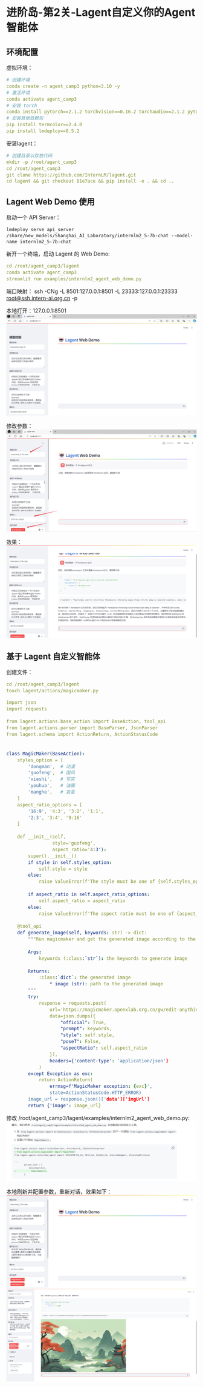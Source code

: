 # 进阶岛-第2关-Lagent自定义你的Agent智能体

## 环境配置

虚拟环境：
```yaml
# 创建环境
conda create -n agent_camp3 python=3.10 -y
# 激活环境
conda activate agent_camp3
# 安装 torch
conda install pytorch==2.1.2 torchvision==0.16.2 torchaudio==2.1.2 pytorch-cuda=12.1 -c pytorch -c nvidia -y
# 安装其他依赖包
pip install termcolor==2.4.0
pip install lmdeploy==0.5.2
```

安装lagent：
```yaml
# 创建目录以存放代码
mkdir -p /root/agent_camp3
cd /root/agent_camp3
git clone https://github.com/InternLM/lagent.git
cd lagent && git checkout 81e7ace && pip install -e . && cd ..


```

## Lagent Web Demo 使用
启动一个 API Server：
```
lmdeploy serve api_server /share/new_models/Shanghai_AI_Laboratory/internlm2_5-7b-chat --model-name internlm2_5-7b-chat
```

新开一个终端，启动 Lagent 的 Web Demo:
```yaml
cd /root/agent_camp3/lagent
conda activate agent_camp3
streamlit run examples/internlm2_agent_web_demo.py
```
端口映射：
ssh -CNg -L 8501:127.0.0.1:8501 -L 23333:127.0.0.1:23333 root@ssh.intern-ai.org.cn -p 

本地打开：127.0.0.1:8501
![img.png](../L1/assets/L20201.png)

修改参数：
![img_1.png](../L1/assets/L20202.png)

效果：
![img_2.png](../L1/assets/L20203.png)

## 基于 Lagent 自定义智能体
创建文件：
```yaml
cd /root/agent_camp3/lagent
touch lagent/actions/magicmaker.py
```
```yaml
import json
import requests

from lagent.actions.base_action import BaseAction, tool_api
from lagent.actions.parser import BaseParser, JsonParser
from lagent.schema import ActionReturn, ActionStatusCode


class MagicMaker(BaseAction):
    styles_option = [
        'dongman',  # 动漫
        'guofeng',  # 国风
        'xieshi',   # 写实
        'youhua',   # 油画
        'manghe',   # 盲盒
    ]
    aspect_ratio_options = [
        '16:9', '4:3', '3:2', '1:1',
        '2:3', '3:4', '9:16'
    ]

    def __init__(self,
                 style='guofeng',
                 aspect_ratio='4:3'):
        super().__init__()
        if style in self.styles_option:
            self.style = style
        else:
            raise ValueError(f'The style must be one of {self.styles_option}')
        
        if aspect_ratio in self.aspect_ratio_options:
            self.aspect_ratio = aspect_ratio
        else:
            raise ValueError(f'The aspect ratio must be one of {aspect_ratio}')
    
    @tool_api
    def generate_image(self, keywords: str) -> dict:
        """Run magicmaker and get the generated image according to the keywords.

        Args:
            keywords (:class:`str`): the keywords to generate image

        Returns:
            :class:`dict`: the generated image
                * image (str): path to the generated image
        """
        try:
            response = requests.post(
                url='https://magicmaker.openxlab.org.cn/gw/edit-anything/api/v1/bff/sd/generate',
                data=json.dumps({
                    "official": True,
                    "prompt": keywords,
                    "style": self.style,
                    "poseT": False,
                    "aspectRatio": self.aspect_ratio
                }),
                headers={'content-type': 'application/json'}
            )
        except Exception as exc:
            return ActionReturn(
                errmsg=f'MagicMaker exception: {exc}',
                state=ActionStatusCode.HTTP_ERROR)
        image_url = response.json()['data']['imgUrl']
        return {'image': image_url}
```

修改 /root/agent_camp3/lagent/examples/internlm2_agent_web_demo.py:
![img_5.png](../L1/assets/L20206.png)

本地刷新并配置参数，重新对话，效果如下：
![img_3.png](../L1/assets/L20204.png)
![img_4.png](../L1/assets/L20205.png)